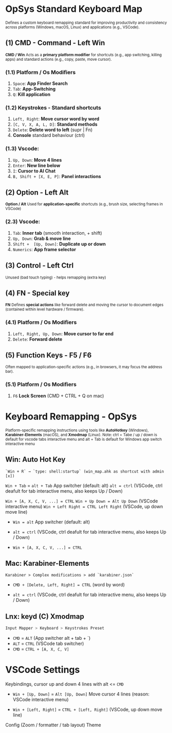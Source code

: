 # OpSys Standard Keyboard Map

<small> Defines a custom keyboard remapping standard for improving productivity and consistency across platforms (Windows, macOS, Linux) and applications (e.g., VSCode).</small>

## **(1) CMD** - Command - Left Win

<small> **CMD / Win** Acts as a **primary platform modifier** for shortcuts (e.g., app switching, killing apps) and standard actions (e.g., copy, paste, move cursor).</small>

### (1.1) Platform / Os Modifiers

1. `Space`: **App Finder Search**
2. `Tab`: **App-Switching**
3. `Q`: **Kill application**

### (1.2) Keystrokes - Standard shortcuts

1. `Left, Right`: **Move cursor word by word**
2. `[C, V, X, A, L, D]`: **Standard methods**
3. `Delete`: **Delete word to left** (supr | Fn)
4. **Console** standard behaviour (ctrl)

### (1.3) Vscode:

1. `Up, Down`: **Move 4 lines**
2. `Enter`: **New line below**
3. `I`: **Cursor to AI Chat**
4. `B, Shift + [X, E, P]`: **Panel interactions** 

## **(2) Option** - Left Alt 

<small> **Option / Alt** Used for **application-specific** shortcuts (e.g., brush size, selecting frames in VSCode)</small>


### (2.3) Vscode:

1. `Tab`: **Inner tab** (smooth interaction, + shift)
2. `Up, Down`: **Grab & move line**
2. `Shift +  [Up, Down]`: **Duplicate up or down**
5. `Numerics`: **App frame selector**

## **(3) Control** - Left Ctrl

<small> Unused (bad touch typing) - helps remapping (extra key)</small>


## **(4) FN** - Special key

<small> **FN** Defines **special actions** like forward delete and moving the cursor to document edges (contained within level hardware / firmware).
</small>

### (4.1) Platform / Os Modifiers

1. `Left, Right, Up, Down`: **Move cursor to far end**
2. `Delete`: **Forward delete**

## **(5) Function Keys** - F5 / F6
<small>Often mapped to application-specific actions (e.g., in browsers, it may focus the address bar).</small>

### (5.1) Platform / Os Modifiers
1. `F6` **Lock Screen** (CMD + CTRL + Q on mac)

# Keyboard Remapping - OpSys

<small> Platform-specific remapping instructions using tools like **AutoHotkey** (Windows), **Karabiner-Elements** (macOS), and **Xmodmap** (Linux). Note: ctrl + Tabe / up / down is default for vscode tabs interactive menu and alt + Tab is default for Windows app switch interactive menu</small>

## Win: Auto Hot Key
```
`Win + R` → `type: shell:startup` (win_map.ahk as shortcut with admin [x])
```
`Win + Tab` = `alt + Tab` App switcher (default: alt)
`alt = ctrl` (VSCode, ctrl deafult for tab interactive menu, also keeps Up / Down)

`Win + [A, X, C, V, ...] = CTRL`
`Win + Up Down = Alt Up Down` (VSCode interactive menu)
`Win + Left Right = CTRL Left Right` (VSCode, up down move line)

- `Win = alt` App switcher (default: alt)
* `alt = ctrl` (VSCode, ctrl deafult for tab interactive menu, also keeps Up / Down)
- `Win + [A, X, C, V, ...] = CTRL`


## Mac: Karabiner-Elements
```
Karabiner > Complex modifications > add `karabiner.json`
```

- `CMD + [Delete, Left, Right] = CTRL` (word by word)
* `alt = ctrl` (VSCode, ctrl deafult for tab interactive menu, also keeps Up / Down)

## Lnx: keyd (C) Xmodmap
```bash
Input Mapper > Keyboard > Keystrokes Preset
```
- `CMD` = `ALT` (App switcher alt + tab + `)
- `ALT` = `CTRL` (VSCode tab switcher)
- `CMD` = `CTRL + [A, X, C, V]`

# VSCode Settings

Keybindings, cursor up and down 4 lines with alt <= `CMD`

* `Win + [Up, Down]` = `Alt [Up, Down]` Move cursor 4 lines (reason: VSCode interactive menu)
- `Win + [Left, Right]` = `CTRL + [Left, Right]` (VSCode, up down move line)

Config (Zoom / formatter / tab layout)
Theme
